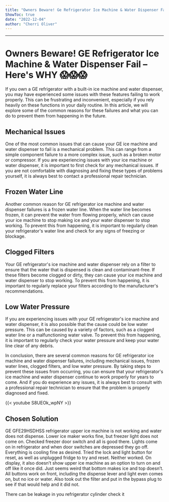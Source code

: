```yaml
---
title: "Owners Beware! Ge Refrigerator Ice Machine & Water Dispenser Fail – Here's WHY 😱😱😱"
ShowToc: true 
date: "2022-12-04"
author: "Cherri Oliver"
---
```

*****
# Owners Beware! GE Refrigerator Ice Machine & Water Dispenser Fail – Here's WHY 😱😱😱

If you own a GE refrigerator with a built-in ice machine and water dispenser, you may have experienced some issues with these features failing to work properly. This can be frustrating and inconvenient, especially if you rely heavily on these functions in your daily routine. In this article, we will explore some of the common reasons for these failures and what you can do to prevent them from happening in the future.

## Mechanical Issues

One of the most common issues that can cause your GE ice machine and water dispenser to fail is a mechanical problem. This can range from a simple component failure to a more complex issue, such as a broken motor or compressor. If you are experiencing issues with your ice machine or water dispenser, it is important to first check for any mechanical issues. If you are not comfortable with diagnosing and fixing these types of problems yourself, it is always best to contact a professional repair technician.

## Frozen Water Line

Another common reason for GE refrigerator ice machine and water dispenser failures is a frozen water line. When the water line becomes frozen, it can prevent the water from flowing properly, which can cause your ice machine to stop making ice and your water dispenser to stop working. To prevent this from happening, it is important to regularly clean your refrigerator's water line and check for any signs of freezing or blockage.

## Clogged Filters

Your GE refrigerator's ice machine and water dispenser rely on a filter to ensure that the water that is dispensed is clean and contaminant-free. If these filters become clogged or dirty, they can cause your ice machine and water dispenser to stop working. To prevent this from happening, it is important to regularly replace your filters according to the manufacturer's recommendations.

## Low Water Pressure

If you are experiencing issues with your GE refrigerator's ice machine and water dispenser, it is also possible that the cause could be low water pressure. This can be caused by a variety of factors, such as a clogged water line or a malfunctioning water valve. To prevent this from happening, it is important to regularly check your water pressure and keep your water line clear of any debris.

In conclusion, there are several common reasons for GE refrigerator ice machine and water dispenser failures, including mechanical issues, frozen water lines, clogged filters, and low water pressure. By taking steps to prevent these issues from occurring, you can ensure that your refrigerator's ice machine and water dispenser continue to work properly for years to come. And if you do experience any issues, it is always best to consult with a professional repair technician to ensure that the problem is properly diagnosed and fixed.

{{< youtube S8UEOk_wpNY >}} 



## Chosen Solution
 GE GFE29HSDHSS refrigerator upper ice machine is not working and water does not dispense. Lower ice maker works fine, but freezer light does not come on. Checked freezer door switch and all is good there. Lights come on in refrigerator and when door switches are depressed they go off. Everything is cooling fine as desired. Tried the lock and light button for reset, as well as unplugged fridge to try and reset. Neither worked. On display, it also doesn’t show upper ice machine as an option to turn on and off like it once did. Just seems weird that bottom makes ice and top doesn’t. All buttons work on front, including the dispense lever and light even comes on, but no ice or water. Also took out the filter and put in the bypass plug to see if that would help and it did not.

 There can be leakage in you refrigerator cylinder check it




